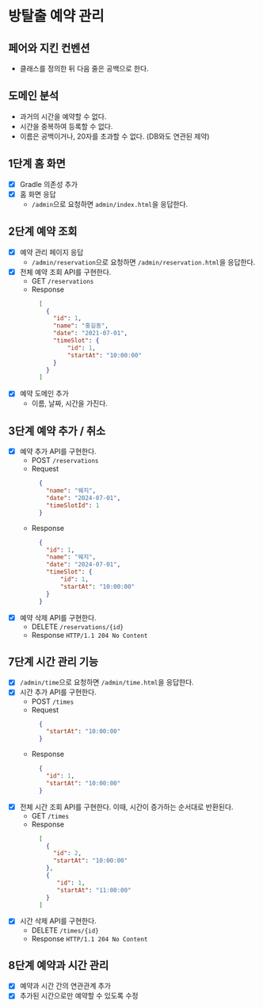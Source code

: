 # 방탈출 예약 관리

## 페어와 지킨 컨벤션

- 클래스를 정의한 뒤 다음 줄은 공백으로 한다.

## 도메인 분석

- 과거의 시간을 예약할 수 없다.
- 시간을 중복하여 등록할 수 없다.
- 이름은 공백이거나, 20자를 초과할 수 없다. (DB와도 연관된 제약)

## 1단계 홈 화면

- [x] Gradle 의존성 추가
- [x] 홈 화면 응답
    - `/admin`으로 요청하면 `admin/index.html`을 응답한다.

## 2단계 예약 조회

- [x] 예약 관리 페이지 응답
    - `/admin/reservation`으로 요청하면 `/admin/reservation.html`을 응답한다.
- [x] 전체 예약 조회 API를 구현한다.
    - GET `/reservations`
    - Response
      ```json
        [
          {
            "id": 1,
            "name": "홍길동",
            "date": "2021-07-01",
            "timeSlot": {
                "id": 1,
                "startAt": "10:00:00"
            }
          }
        ]
        ```
- [x] 예약 도메인 추가
    - 이름, 날짜, 시간을 가진다.

## 3단계 예약 추가 / 취소

- [x] 예약 추가 API를 구현한다.
    - POST `/reservations`
    - Request
      ```json
        {
          "name": "웨지",
          "date": "2024-07-01",
          "timeSlotId": 1
        }
        ```
    - Response
      ```json
        {
          "id": 1,
          "name": "웨지",
          "date": "2024-07-01",
          "timeSlot": {
              "id": 1,
              "startAt": "10:00:00"
          }
        }
        ```
- [x] 예약 삭제 API를 구현한다.
    - DELETE `/reservations/{id}`
    - Response `HTTP/1.1 204 No Content`

## 7단계 시간 관리 기능

- [x] `/admin/time`으로 요청하면 `/admin/time.html`을 응답한다.
- [x] 시간 추가 API를 구현한다.
    - POST `/times`
    - Request
      ```json
        {
          "startAt": "10:00:00"
        }
        ```
    - Response
      ```json
        {
          "id": 1,
          "startAt": "10:00:00"
        }
        ```
- [x] 전체 시간 조회 API를 구현한다. 이때, 시간이 증가하는 순서대로 반환된다.
    - GET `/times`
    - Response
      ```json
        [
          {
            "id": 2,
            "startAt": "10:00:00"
          },
          {
             "id": 1,
             "startAt": "11:00:00"
          }
        ]
        ```
- [x] 시간 삭제 API를 구현한다.
    - DELETE `/times/{id}`
    - Response `HTTP/1.1 204 No Content`

## 8단계 예약과 시간 관리

- [x] 예약과 시간 간의 연관관계 추가
- [x] 추가된 시간으로만 예약할 수 있도록 수정
